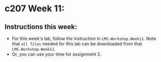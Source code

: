 c207 Week 11:
=======

  Instructions this week:
--------------- 
  * For this week's lab, follow the instruction in `LMS.Workshop.Week11`. Note that `all files` needed for this lab can be downloaded from that `LMS.Workshop.Week11`. 
  * Or, you can use your time for assignment 2.
